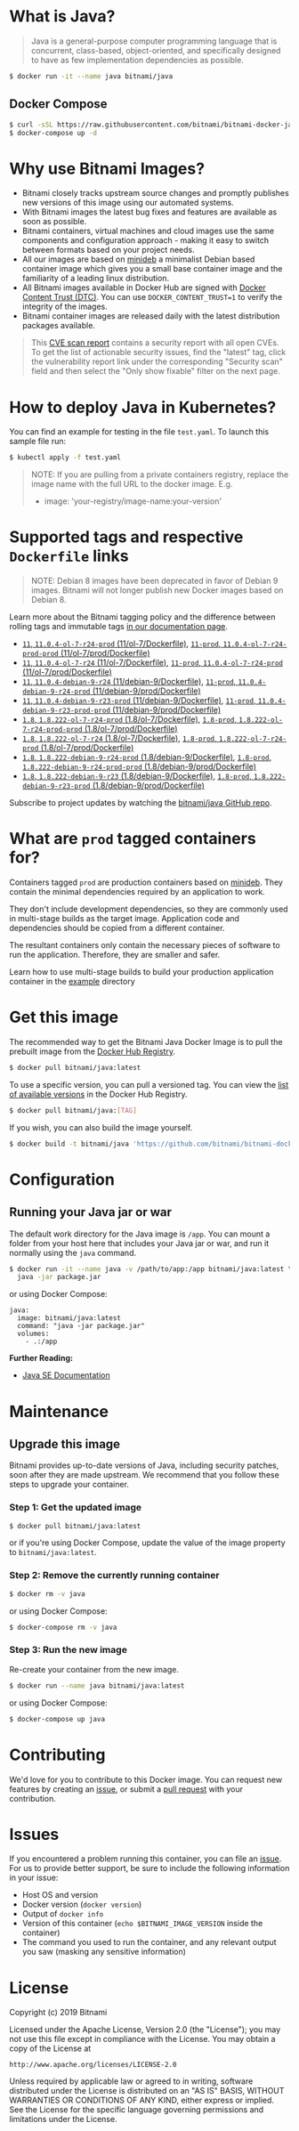 # What is Java?

> Java is a general-purpose computer programming language that is concurrent, class-based, object-oriented, and specifically designed to have as few implementation dependencies as possible.

```bash
$ docker run -it --name java bitnami/java
```

## Docker Compose

```bash
$ curl -sSL https://raw.githubusercontent.com/bitnami/bitnami-docker-java/master/docker-compose.yml > docker-compose.yml
$ docker-compose up -d
```

# Why use Bitnami Images?

* Bitnami closely tracks upstream source changes and promptly publishes new versions of this image using our automated systems.
* With Bitnami images the latest bug fixes and features are available as soon as possible.
* Bitnami containers, virtual machines and cloud images use the same components and configuration approach - making it easy to switch between formats based on your project needs.
* All our images are based on [minideb](https://github.com/bitnami/minideb) a minimalist Debian based container image which gives you a small base container image and the familiarity of a leading linux distribution.
* All Bitnami images available in Docker Hub are signed with [Docker Content Trust (DTC)](https://docs.docker.com/engine/security/trust/content_trust/). You can use `DOCKER_CONTENT_TRUST=1` to verify the integrity of the images.
* Bitnami container images are released daily with the latest distribution packages available.


> This [CVE scan report](https://quay.io/repository/bitnami/java?tab=tags) contains a security report with all open CVEs. To get the list of actionable security issues, find the "latest" tag, click the vulnerability report link under the corresponding "Security scan" field and then select the "Only show fixable" filter on the next page.

# How to deploy Java in Kubernetes?

You can find an example for testing in the file `test.yaml`. To launch this sample file run:

```bash
$ kubectl apply -f test.yaml
```

> NOTE: If you are pulling from a private containers registry, replace the image name with the full URL to the docker image. E.g.
>
> - image: 'your-registry/image-name:your-version'

# Supported tags and respective `Dockerfile` links

> NOTE: Debian 8 images have been deprecated in favor of Debian 9 images. Bitnami will not longer publish new Docker images based on Debian 8.

Learn more about the Bitnami tagging policy and the difference between rolling tags and immutable tags [in our documentation page](https://docs.bitnami.com/containers/how-to/understand-rolling-tags-containers/).


- [`11`, `11.0.4-ol-7-r24-prod` (11/ol-7/Dockerfile)](https://github.com/bitnami/bitnami-docker-java/blob/11.0.4-ol-7-r24-prod/11/ol-7/Dockerfile), [`11-prod`, `11.0.4-ol-7-r24-prod-prod` (11/ol-7/prod/Dockerfile)](https://github.com/bitnami/bitnami-docker-java/blob/11.0.4-ol-7-r24-prod/11/ol-7/prod/Dockerfile)
- [`11`, `11.0.4-ol-7-r24` (11/ol-7/Dockerfile)](https://github.com/bitnami/bitnami-docker-java/blob/11.0.4-ol-7-r24/11/ol-7/Dockerfile), [`11-prod`, `11.0.4-ol-7-r24-prod` (11/ol-7/prod/Dockerfile)](https://github.com/bitnami/bitnami-docker-java/blob/11.0.4-ol-7-r24/11/ol-7/prod/Dockerfile)
- [`11`, `11.0.4-debian-9-r24` (11/debian-9/Dockerfile)](https://github.com/bitnami/bitnami-docker-java/blob/11.0.4-debian-9-r24/11/debian-9/Dockerfile), [`11-prod`, `11.0.4-debian-9-r24-prod` (11/debian-9/prod/Dockerfile)](https://github.com/bitnami/bitnami-docker-java/blob/11.0.4-debian-9-r24/11/debian-9/prod/Dockerfile)
- [`11`, `11.0.4-debian-9-r23-prod` (11/debian-9/Dockerfile)](https://github.com/bitnami/bitnami-docker-java/blob/11.0.4-debian-9-r23-prod/11/debian-9/Dockerfile), [`11-prod`, `11.0.4-debian-9-r23-prod-prod` (11/debian-9/prod/Dockerfile)](https://github.com/bitnami/bitnami-docker-java/blob/11.0.4-debian-9-r23-prod/11/debian-9/prod/Dockerfile)
- [`1.8`, `1.8.222-ol-7-r24-prod` (1.8/ol-7/Dockerfile)](https://github.com/bitnami/bitnami-docker-java/blob/1.8.222-ol-7-r24-prod/1.8/ol-7/Dockerfile), [`1.8-prod`, `1.8.222-ol-7-r24-prod-prod` (1.8/ol-7/prod/Dockerfile)](https://github.com/bitnami/bitnami-docker-java/blob/1.8.222-ol-7-r24-prod/1.8/ol-7/prod/Dockerfile)
- [`1.8`, `1.8.222-ol-7-r24` (1.8/ol-7/Dockerfile)](https://github.com/bitnami/bitnami-docker-java/blob/1.8.222-ol-7-r24/1.8/ol-7/Dockerfile), [`1.8-prod`, `1.8.222-ol-7-r24-prod` (1.8/ol-7/prod/Dockerfile)](https://github.com/bitnami/bitnami-docker-java/blob/1.8.222-ol-7-r24/1.8/ol-7/prod/Dockerfile)
- [`1.8`, `1.8.222-debian-9-r24-prod` (1.8/debian-9/Dockerfile)](https://github.com/bitnami/bitnami-docker-java/blob/1.8.222-debian-9-r24-prod/1.8/debian-9/Dockerfile), [`1.8-prod`, `1.8.222-debian-9-r24-prod-prod` (1.8/debian-9/prod/Dockerfile)](https://github.com/bitnami/bitnami-docker-java/blob/1.8.222-debian-9-r24-prod/1.8/debian-9/prod/Dockerfile)
- [`1.8`, `1.8.222-debian-9-r23` (1.8/debian-9/Dockerfile)](https://github.com/bitnami/bitnami-docker-java/blob/1.8.222-debian-9-r23/1.8/debian-9/Dockerfile), [`1.8-prod`, `1.8.222-debian-9-r23-prod` (1.8/debian-9/prod/Dockerfile)](https://github.com/bitnami/bitnami-docker-java/blob/1.8.222-debian-9-r23/1.8/debian-9/prod/Dockerfile)

Subscribe to project updates by watching the [bitnami/java GitHub repo](https://github.com/bitnami/bitnami-docker-java).

# What are `prod` tagged containers for?

Containers tagged `prod` are production containers based on [minideb](https://github.com/bitnami/minideb). They contain the minimal dependencies required by an application to work.

They don't include development dependencies, so they are commonly used in multi-stage builds as the target image. Application code and dependencies should be copied from a different container.

The resultant containers only contain the necessary pieces of software to run the application. Therefore, they are smaller and safer.

Learn how to use multi-stage builds to build your production application container in the [example](/example) directory

# Get this image

The recommended way to get the Bitnami Java Docker Image is to pull the prebuilt image from the [Docker Hub Registry](https://hub.docker.com/r/bitnami/java).

```bash
$ docker pull bitnami/java:latest
```

To use a specific version, you can pull a versioned tag. You can view the [list of available versions](https://hub.docker.com/r/bitnami/java/tags/) in the Docker Hub Registry.

```bash
$ docker pull bitnami/java:[TAG]
```

If you wish, you can also build the image yourself.

```bash
$ docker build -t bitnami/java 'https://github.com/bitnami/bitnami-docker-java.git#master:1.8/debian-9'
```

# Configuration

## Running your Java jar or war

The default work directory for the Java image is `/app`. You can mount a folder from your host here that includes your Java jar or war, and run it normally using the `java` command.

```bash
$ docker run -it --name java -v /path/to/app:/app bitnami/java:latest \
  java -jar package.jar
```

or using Docker Compose:

```
java:
  image: bitnami/java:latest
  command: "java -jar package.jar"
  volumes:
    - .:/app
```

**Further Reading:**

  - [Java SE Documentation](https://docs.oracle.com/javase/8/docs/api/)

# Maintenance

## Upgrade this image

Bitnami provides up-to-date versions of Java, including security patches, soon after they are made upstream. We recommend that you follow these steps to upgrade your container.

### Step 1: Get the updated image

```bash
$ docker pull bitnami/java:latest
```

or if you're using Docker Compose, update the value of the image property to `bitnami/java:latest`.

### Step 2: Remove the currently running container

```bash
$ docker rm -v java
```

or using Docker Compose:

```bash
$ docker-compose rm -v java
```

### Step 3: Run the new image

Re-create your container from the new image.

```bash
$ docker run --name java bitnami/java:latest
```

or using Docker Compose:

```bash
$ docker-compose up java
```

# Contributing

We'd love for you to contribute to this Docker image. You can request new features by creating an [issue](https://github.com/bitnami/bitnami-docker-java/issues), or submit a [pull request](https://github.com/bitnami/bitnami-docker-java/pulls) with your contribution.

# Issues

If you encountered a problem running this container, you can file an [issue](https://github.com/bitnami/bitnami-docker-java/issues). For us to provide better support, be sure to include the following information in your issue:

- Host OS and version
- Docker version (`docker version`)
- Output of `docker info`
- Version of this container (`echo $BITNAMI_IMAGE_VERSION` inside the container)
- The command you used to run the container, and any relevant output you saw (masking any sensitive
information)

# License

Copyright (c) 2019 Bitnami

Licensed under the Apache License, Version 2.0 (the "License");
you may not use this file except in compliance with the License.
You may obtain a copy of the License at

    http://www.apache.org/licenses/LICENSE-2.0

Unless required by applicable law or agreed to in writing, software
distributed under the License is distributed on an "AS IS" BASIS,
WITHOUT WARRANTIES OR CONDITIONS OF ANY KIND, either express or implied.
See the License for the specific language governing permissions and
limitations under the License.
